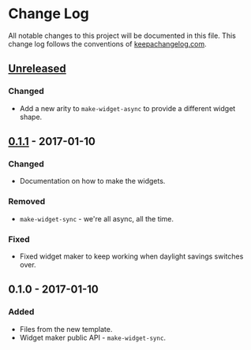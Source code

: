 # Change Log
All notable changes to this project will be documented in this file. This change log follows the conventions of [keepachangelog.com](http://keepachangelog.com/).

## [Unreleased]
### Changed
- Add a new arity to `make-widget-async` to provide a different widget shape.

## [0.1.1] - 2017-01-10
### Changed
- Documentation on how to make the widgets.

### Removed
- `make-widget-sync` - we're all async, all the time.

### Fixed
- Fixed widget maker to keep working when daylight savings switches over.

## 0.1.0 - 2017-01-10
### Added
- Files from the new template.
- Widget maker public API - `make-widget-sync`.

[Unreleased]: https://github.com/your-name/sock2test/compare/0.1.1...HEAD
[0.1.1]: https://github.com/your-name/sock2test/compare/0.1.0...0.1.1
